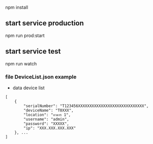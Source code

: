 npm install

## start service production
npm run prod:start

## start service test
npm run watch

### file DeviceList.json example
* data device list
```
[
    {
        "serialNumber": "T123456XXXXXXXXXXXXXXXXXXXXXXXXXXXXX",
        "deviceName": "T0XXX",
        "location": "อาคาร 1",
        "username": "admin",
        "password": "XXXXX",
        "ip": "XXX.XXX.XXX.XXX"
    }, ...
]
```